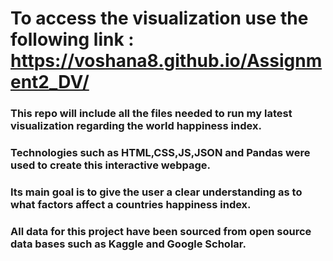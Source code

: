 # To access the visualization use the following link : https://voshana8.github.io/Assignment2_DV/ 
### This repo will include all the files needed to run my latest visualization regarding the world happiness index.
### Technologies such as HTML,CSS,JS,JSON and Pandas were used to create this interactive webpage.
### Its main goal is to give the user a clear understanding as to what factors affect a countries happiness index.
### All data for this project have been sourced from open source data bases such as Kaggle and Google Scholar. 
